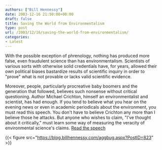 ```yaml
---
authors: ["Bill Hennessy"]
date: 2003-12-16 21:50:00+00:00
draft: false
title: Saving the World from Environmentalism
type: post
url: /2003/12/16/saving-the-world-from-environmentalism/
categories:
- Latest
---
```


With the possible exception of phrenology, nothing has produced more false, even fraudulent science than has environmentalism. Scientists of various sorts with otherwise solid credentials have, for years, allowed their own political biases bastardize results of scientific inquiry in order to "prove" what is not provable or lacks valid scientific evidence.

Moreover, people, particularly procreative baby boomers and the generation that followed, believes such nonsense without critical questioning. Author Michael Crichton, himself an environmentalist and scientist, has had enough. If you tend to believe what you hear on the evening news or even in academic periodicals about the environment, you must read this speech. You don't have to believe Crichton any more than I believe those he attacks. But anyone who wishes to claim, "I've thought about it critically," must learn some way of measuring the veracity of environmental science's claims. [Read the speech](https://www.crichton-official.com/speeches/speeches_quote05.html)

{{< figure src="https://blog.billhennessy.com/aggbug.aspx?PostID=823" >}}

